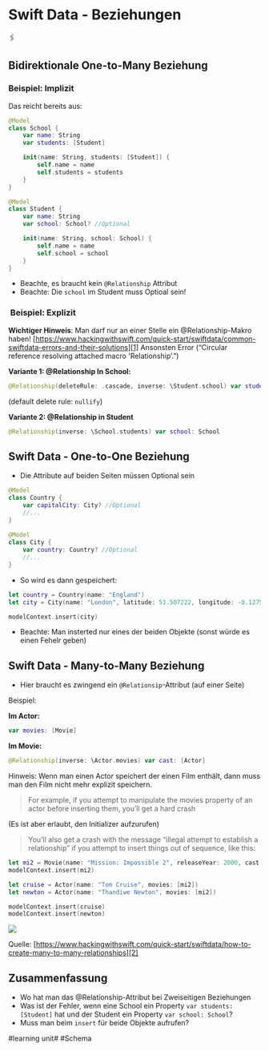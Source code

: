 
# Swift Data - Beziehungen
🖇️
## Bidirektionale One-to-Many Beziehung

### Beispiel: Implizit

Das reicht bereits aus:

```swift
@Model
class School {
    var name: String
    var students: [Student]

    init(name: String, students: [Student]) {
        self.name = name
        self.students = students
    }
}

@Model
class Student {
    var name: String
    var school: School? //Optional

    init(name: String, school: School) {
        self.name = name
        self.school = school
    }
}
```

- Beachte, es braucht kein `@Relationship` Attribut
- Beachte: Die `school` im Student muss Optioal sein!

###  Beispiel: Explizit

**Wichtiger Hinweis**: Man darf nur an einer Stelle ein @Relationship-Makro haben! [https://www.hackingwithswift.com/quick-start/swiftdata/common-swiftdata-errors-and-their-solutions][1] Ansonsten Error (“Circular reference resolving attached macro 'Relationship’.”)


**Variante 1: @Relationship In School:**

```swift
@Relationship(deleteRule: .cascade, inverse: \Student.school) var students: [Student]
```
(default delete rule: `nullify`)

**Variante 2: @Relationship in Student**
```swift
@Relationship(inverse: \School.students) var school: School
```


## Swift Data - One-to-One Beziehung

- Die Attribute auf beiden Seiten müssen Optional sein

```swift
@Model
class Country {
    var capitalCity: City? //Optional
	//...
}
	
@Model
class City {
    var country: Country? //Optional
	//...
}
```

- So wird es dann gespeichert:

```swift
let country = Country(name: "England")
let city = City(name: "London", latitude: 51.507222, longitude: -0.1275, country: country)

modelContext.insert(city)
```

- Beachte: Man insterted nur eines der beiden Objekte (sonst würde es einen Fehelr geben)

## Swift Data - Many-to-Many Beziehung

- Hier braucht es zwingend ein `@Relationsip`-Attribut (auf einer Seite)

Beispiel:

**Im Actor:**
```swift
var movies: [Movie]
```

**Im Movie:**
```swift
@Relationship(inverse: \Actor.movies) var cast: [Actor]
```

Hinweis: Wenn man einen Actor speichert der einen Film enthält, dann muss man den Film nicht mehr explizit speichern.

> For example, if you attempt to manipulate the movies property of an actor before inserting them, you’ll get a hard crash

(Es ist aber erlaubt, den Initializer aufzurufen)

> You’ll also get a crash with the message “illegal attempt to establish a relationship” if you attempt to insert things out of sequence, like this:

```swift
let mi2 = Movie(name: "Mission: Impossible 2", releaseYear: 2000, cast: [])
modelContext.insert(mi2)

let cruise = Actor(name: "Tom Cruise", movies: [mi2])
let newton = Actor(name: "Thandiwe Newton", movies: [mi2])

modelContext.insert(cruise)
modelContext.insert(newton)
```
![][image-1]

Quelle: [https://www.hackingwithswift.com/quick-start/swiftdata/how-to-create-many-to-many-relationships][2]

## Zusammenfassung
- Wo hat man das @Relationship-Attribut bei Zweiseitigen Beziehungen
- Was ist der Fehler, wenn eine School ein Property `var students: [Student]` hat und der Student ein Property `var school: School`?
- Muss man beim `insert` für beide Objekte aufrufen?

[1]:	https://www.hackingwithswift.com/quick-start/swiftdata/common-swiftdata-errors-and-their-solutions
[2]:	https://www.hackingwithswift.com/quick-start/swiftdata/how-to-create-many-to-many-relationships

[image-1]:	assets/Bildschirmfoto%202023-10-09%20um%2017.10.07.png

#learning unit# #Schema